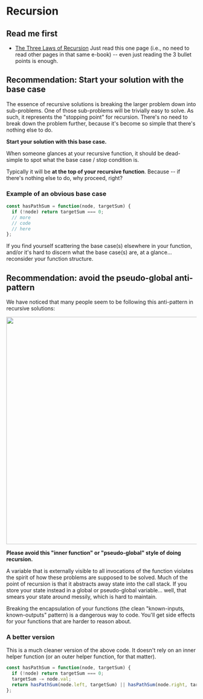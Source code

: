 # Recursion

## Read me first

* [The Three Laws of Recursion](http://interactivepython.org/runestone/static/pythonds/Recursion/TheThreeLawsofRecursion.html) Just read this one page (i.e., no need to read other pages in that same e-book) -- even just reading the 3 bullet points is enough.

## Recommendation: Start your solution with the base case

The essence of recursive solutions is breaking the larger problem down into sub-problems. One of those sub-problems will be trivially easy to solve. As such, it represents the "stopping point" for recursion. There's no need to break down the problem further, because it's become so simple that there's nothing else to do.

**Start your solution with this base case.**

When someone glances at your recursive function, it should be dead-simple to spot what the base case / stop condition is.

Typically it will be **at the top of your recursive function**. Because -- if there's nothing else to do, why proceed, right?

### Example of an obvious base case

```javascript
const hasPathSum = function(node, targetSum) {
  if (!node) return targetSum === 0;
  // more
  // code
  // here
};
```

If you find yourself scattering the base case(s) elsewhere in your function, and/or it's hard to discern what the base case(s) are, at a glance... reconsider your function structure.

## Recommendation: avoid the pseudo-global anti-pattern

We have noticed that many people seem to be following this anti-pattern in recursive solutions:

<img src="https://i.imgur.com/8ycYXy9.png" width=600 >

**Please avoid this "inner function" or "pseudo-global" style of doing recursion.**

A variable that is externally visible to all invocations of the function violates the spirit of how these problems are supposed to be solved. Much of the point of recursion is that it abstracts away state into the call stack. If you store your state instead in a global or pseudo-global variable... well, that smears your state around messily, which is hard to maintain.

Breaking the encapsulation of your functions (the clean "known-inputs, known-outputs" pattern) is a dangerous way to code. You'll get side effects for your functions that are harder to reason about.

### A better version

This is a much cleaner version of the above code. It doesn't rely on an inner helper function (or an outer helper function, for that matter).

```javascript
const hasPathSum = function(node, targetSum) {
  if (!node) return targetSum === 0;
  targetSum -= node.val;
  return hasPathSum(node.left, targetSum) || hasPathSum(node.right, targetSum);
};
```

